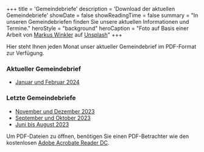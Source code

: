 +++
title = 'Gemeindebriefe'
description = 'Download der aktuellen Gemeindebriefe'
showDate = false
showReadingTime = false
summary = "In unseren Gemeindebriefen finden Sie unsere aktuellen Informationen und Termine."
heroStyle = "background"
heroCaption = "Foto auf Basis einer Arbeit von [Markus Winkler](https://unsplash.com/de/@markuswinkler?utm_content=creditCopyText) auf [Unsplash](https://unsplash.com/de/fotos/grun-weisse-braille-schreibmaschine-ci2rHJqgC1M?utm_content=creditCopyText)"
+++

Hier steht Ihnen jeden Monat unser aktueller Gemeindebrief im PDF-Format zur Verfügung.

### Aktueller Gemeindebrief

* [Januar und Februar 2024](/pdf/2024-01-online.pdf)

### Letzte Gemeindebriefe

* [November und Dezember 2023](/pdf/2023-11-online.pdf)
* [September und Oktober 2023](/pdf/2023-09-online.pdf)
* [Juni bis August 2023](/pdf/2023-06-online.pdf)

Um PDF-Dateien zu öffnen, benötigen Sie einen PDF-Betrachter wie den kostenlosen [Adobe Acrobate Reader DC](http://get.adobe.com/de/reader/).

